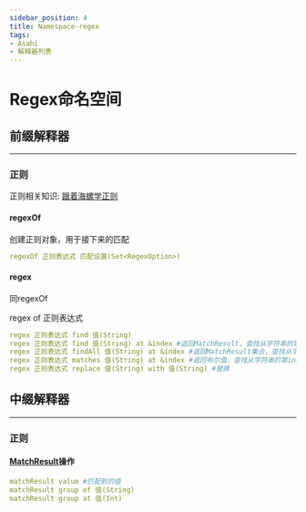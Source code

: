 ```yaml
---
sidebar_position: 4
title: Namespace-regex
tags:
- Asahi
- 解释器列表
---
```


# Regex命名空间

## 前缀解释器
---

### 正则
正则相关知识: [跟着海螺学正则](https://www.mcbbs.net/thread-827651-1-1.html)
#### **regexOf**
创建正则对象，用于接下来的匹配
```yaml
regexOf 正则表达式 匹配设置(Set<RegexOption>)
``` 
#### **regex**
同regexOf

regex of 正则表达式

```yaml
regex 正则表达式 find 值(String)
regex 正则表达式 find 值(String) at &index #返回MatchResult，查找从字符串的第index处开始匹配的结果
regex 正则表达式 findAll 值(String) at &index #返回MatchResult集合，查找从字符串的第index处开始匹配的结果，按道理应该这样，但是代码好像有点问题
regex 正则表达式 matches 值(String) at &index #返回布尔值，查找从字符串的第index处开始匹配的结果是否存在
regex 正则表达式 replace 值(String) with 值(String) #替换
```
## 中缀解释器
---

### 正则
#### **[MatchResult](https://www.liaoxuefeng.com/wiki/1252599548343744/1306046706483233)操作**
```yaml
matchResult value #匹配到的值
matchResult group of 值(String)
matchResult group at 值(Int)
```
